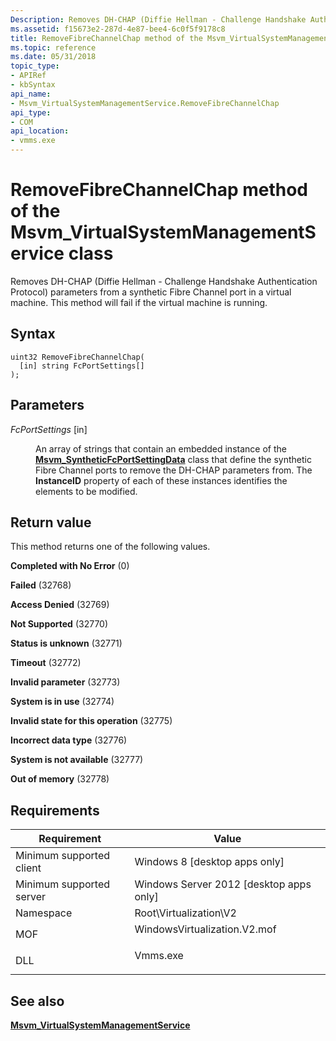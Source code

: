 ```yaml
---
Description: Removes DH-CHAP (Diffie Hellman - Challenge Handshake Authentication Protocol) parameters from a synthetic Fibre Channel port in a virtual machine.
ms.assetid: f15673e2-287d-4e87-bee4-6c0f5f9178c8
title: RemoveFibreChannelChap method of the Msvm_VirtualSystemManagementService class
ms.topic: reference
ms.date: 05/31/2018
topic_type: 
- APIRef
- kbSyntax
api_name: 
- Msvm_VirtualSystemManagementService.RemoveFibreChannelChap
api_type: 
- COM
api_location: 
- vmms.exe
---
```


# RemoveFibreChannelChap method of the Msvm\_VirtualSystemManagementService class

Removes DH-CHAP (Diffie Hellman - Challenge Handshake Authentication Protocol) parameters from a synthetic Fibre Channel port in a virtual machine. This method will fail if the virtual machine is running.

## Syntax


```mof
uint32 RemoveFibreChannelChap(
  [in] string FcPortSettings[]
);
```



## Parameters

<dl> <dt>

*FcPortSettings* \[in\]
</dt> <dd>

An array of strings that contain an embedded instance of the [**Msvm\_SyntheticFcPortSettingData**](msvm-syntheticfcportsettingdata.md) class that define the synthetic Fibre Channel ports to remove the DH-CHAP parameters from. The **InstanceID** property of each of these instances identifies the elements to be modified.

</dd> </dl>

## Return value

This method returns one of the following values.

<dl> <dt>

**Completed with No Error** (0)
</dt> <dt>

**Failed** (32768)
</dt> <dt>

**Access Denied** (32769)
</dt> <dt>

**Not Supported** (32770)
</dt> <dt>

**Status is unknown** (32771)
</dt> <dt>

**Timeout** (32772)
</dt> <dt>

**Invalid parameter** (32773)
</dt> <dt>

**System is in use** (32774)
</dt> <dt>

**Invalid state for this operation** (32775)
</dt> <dt>

**Incorrect data type** (32776)
</dt> <dt>

**System is not available** (32777)
</dt> <dt>

**Out of memory** (32778)
</dt> </dl>

## Requirements



| Requirement | Value |
|-------------------------------------|---------------------------------------------------------------------------------------------------------|
| Minimum supported client<br/> | Windows 8 \[desktop apps only\]<br/>                                                              |
| Minimum supported server<br/> | Windows Server 2012 \[desktop apps only\]<br/>                                                    |
| Namespace<br/>                | Root\\Virtualization\\V2<br/>                                                                     |
| MOF<br/>                      | <dl> <dt>WindowsVirtualization.V2.mof</dt> </dl> |
| DLL<br/>                      | <dl> <dt>Vmms.exe</dt> </dl>                     |



## See also

<dl> <dt>

[**Msvm\_VirtualSystemManagementService**](msvm-virtualsystemmanagementservice.md)
</dt> </dl>

 

 




